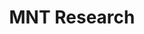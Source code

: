 ---
codehost: https://github.com/mntmn
logohandle: mntre
sort: mntre
title: MNT Research
twitter: https://x.com/mntmn
website: https://mntre.com/
---